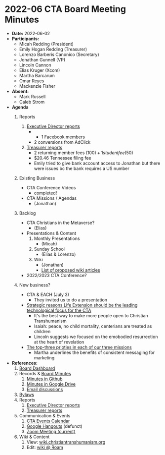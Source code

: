 # 2022-06 CTA Board Meeting Minutes

- **Date:** 2022-06-02
- **Participants:**
    - Micah Redding (President)
    - Emily Hogan Redding (Treasurer)
    - Lorenzo Barberis Canonico (Secretary)
    - Jonathan Gunnell (VP)
    - Lincoln Cannon
    - Elias Kruger (Xcom)
    - Martha Barcarum
    - Omar Reyes
    - Mackenzie Fisher
- **Absent:**
    - Mark Russell
    - Caleb Strom
- **Agenda**
    1. Reports
        1. [Executive Director reports](https://www.christiantranshumanism.org/reports/membership)
            - + 1 Facebook members
            - 2 conversions from AdClick
        2. [Treasurer reports](https://www.christiantranshumanism.org/reports/treasurer)
            - 2 returning member fees ($100) + 1 student fee ($50)
            - $20.46 Tennessee filing fee
            - Emily tried to give bank account access to Jonathan but there were issues bc the bank requires a US number 

  2. Existing Business
        - CTA Conference Videos
            - completed! 
        - CTA Missions / Agendas
            - (Jonathan)
    3. Backlog
        - CTA Christians in the Metaverse?
            - (Elias)
        - Presentations & Content
            1. Monthly Presentations
                - (Micah)
            2. Sunday School
                - (Elias & Lorenzo)
            3. Wiki 
                - (Jonathan)
                - [List of proposed wiki articles](https://docs.google.com/spreadsheets/d/1ywcS_PMz2BVbvYdMso6uJl6wyCVf-CXS-dtclmXLHV8/edit?usp=sharing)
        - 2022/2023 CTA Conference?
  4. New business?
        - CTA & EACH (July 3)
            - They invited us to do a presentation 
        - [Strategic reasons Life Extension should be the leading technological focus for the CTA](https://hackmd.io/@christian-transhumanism/rJe1Ga6v5)
            - It's the best way to make more people open to Christian Transhumanism
            - Isaiah: peace, no child mortality, centerians are treated as children 
            - Lincoln suggests we focused on the emobodied resurrection at the heart of revelation  
        - [The top-three prioties in each of our three missions](https://roamresearch.com/#/app/christiantranshumanism/page/7v_Ljv3BJ)
            - Martha underlines the benefits of consistent messaging for marketing 
- **References:** 
    1. [Board Dashboard](https://github.com/christian-transhumanism/board/blob/main/board.md) 
    2. Records & [Board Minutes](https://github.com/christian-transhumanism/board)
        1. [Minutes in Github](https://github.com/christian-transhumanism/board)
        2. [Minutes in Google Drive](https://drive.google.com/open?id=0B7GmjSbYZdUdZHlmYzZkS0VYOUE)
        3. [Email discussions](https://groups.google.com/forum/#!forum/board-of-the-cta)
    3. [Bylaws](https://github.com/christian-transhumanism/bylaws)
    4. Reports
        1. [Executive Director reports](https://www.christiantranshumanism.org/reports/membership)
        2. [Treasurer reports](https://www.christiantranshumanism.org/reports/treasurer)
    5. Communication & Events
        1. [CTA Events Calendar](https://www.christiantranshumanism.org/calendar)
        2. [Google Hangouts](https://meet.google.com/vbv-ztvv-icw) (defunct)
        3. [Zoom Meeting (current)](https://www.christiantranshumanism.org/zoom)
    6. Wiki & Content
        1. View: [wiki.christiantranshumanism.org](https://wiki.christiantranshumanism.org)
        2. Edit: [wiki @ Roam](https://roamresearch.com/#/app/christiantranshumanism)






